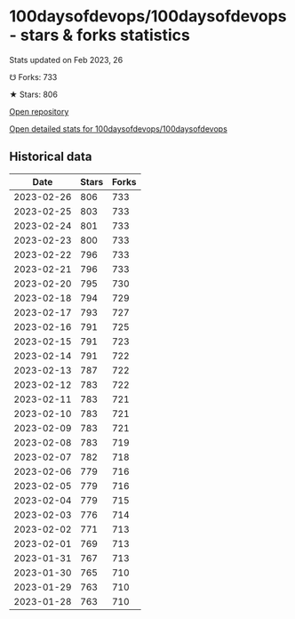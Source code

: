 # 100daysofdevops/100daysofdevops - stars & forks statistics

Stats updated on Feb 2023, 26

☋ Forks: 733

★ Stars: 806

[Open repository](https://github.com/100daysofdevops/100daysofdevops)

[Open detailed stats for 100daysofdevops/100daysofdevops](https://reviewgithub.com/rep/100daysofdevops/100daysofdevops)

## Historical data
| Date | Stars | Forks |
|------|-------|-------|
| 2023-02-26 | 806 | 733 | 
| 2023-02-25 | 803 | 733 | 
| 2023-02-24 | 801 | 733 | 
| 2023-02-23 | 800 | 733 | 
| 2023-02-22 | 796 | 733 | 
| 2023-02-21 | 796 | 733 | 
| 2023-02-20 | 795 | 730 | 
| 2023-02-18 | 794 | 729 | 
| 2023-02-17 | 793 | 727 | 
| 2023-02-16 | 791 | 725 | 
| 2023-02-15 | 791 | 723 | 
| 2023-02-14 | 791 | 722 | 
| 2023-02-13 | 787 | 722 | 
| 2023-02-12 | 783 | 722 | 
| 2023-02-11 | 783 | 721 | 
| 2023-02-10 | 783 | 721 | 
| 2023-02-09 | 783 | 721 | 
| 2023-02-08 | 783 | 719 | 
| 2023-02-07 | 782 | 718 | 
| 2023-02-06 | 779 | 716 | 
| 2023-02-05 | 779 | 716 | 
| 2023-02-04 | 779 | 715 | 
| 2023-02-03 | 776 | 714 | 
| 2023-02-02 | 771 | 713 | 
| 2023-02-01 | 769 | 713 | 
| 2023-01-31 | 767 | 713 | 
| 2023-01-30 | 765 | 710 | 
| 2023-01-29 | 763 | 710 | 
| 2023-01-28 | 763 | 710 | 

